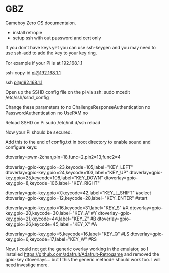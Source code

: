 # GBZ
Gameboy Zero OS documentaion.

* install retropie
* setup ssh with out password and cert only

If you don't have keys yet you can use ssh-keygen and you may need to use ssh-add to add the key to your key ring.

For example if your Pi is at 192.168.1.1

ssh-copy-id pi@192.168.1.1

ssh pi@192.168.1.1

Open up the SSHD config file on the pi via ssh:
sudo mcedit /etc/ssh/sshd_config

Change these parameters to no
ChallengeResponseAuthentication no
PasswordAuthentication no
UsePAM no

Reload SSHD on Pi
sudo /etc/init.d/ssh reload

Now your Pi should be secured.


Add this to the end of config.txt in boot directory to enable sound and configure keys:

dtoverlay=pwm-2chan,pin=18,func=2,pin2=13,func2=4

dtoverlay=gpio-key,gpio=23,keycode=105,label="KEY_LEFT"
dtoverlay=gpio-key,gpio=24,keycode=103,label="KEY_UP"
dtoverlay=gpio-key,gpio=25,keycode=108,label="KEY_DOWN"
dtoverlay=gpio-key,gpio=8,keycode=106,label="KEY_RIGHT"

dtoverlay=gpio-key,gpio=7,keycode=42,label="KEY_L_SHIFT" #select
dtoverlay=gpio-key,gpio=12,keycode=28,label="KEY_ENTER" #start

dtoverlay=gpio-key,gpio=16,keycode=31,label="KEY_S" #X
dtoverlay=gpio-key,gpio=20,keycode=30,label="KEY_A" #Y
dtoverlay=gpio-key,gpio=21,keycode=44,label="KEY_Z" #B
dtoverlay=gpio-key,gpio=26,keycode=45,label="KEY_X" #A

dtoverlay=gpio-key,gpio=5,keycode=16,label="KEY_Q" #LS
dtoverlay=gpio-key,gpio=6,keycode=17,label="KEY_W" #RS

Now, I could not get the generic overlay working in the emulator, so I installed https://github.com/adafruit/Adafruit-Retrogame and removed the gpio-key dtoverlays... but I this the generic methode should work too. I will need investige more.
